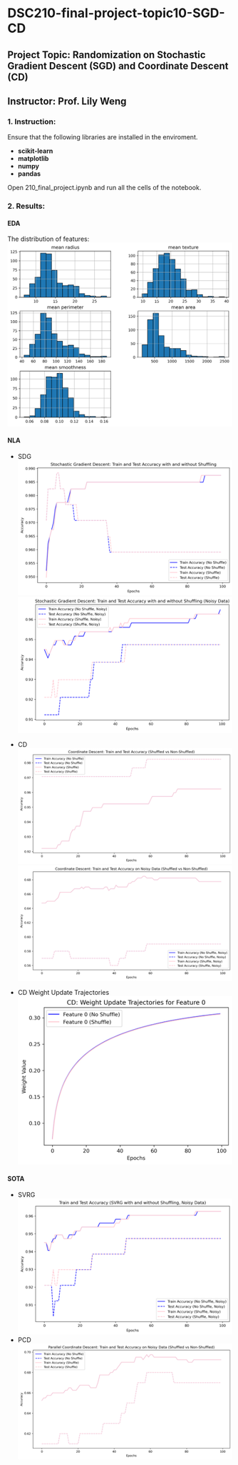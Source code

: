 # DSC210-final-project-topic10-SGD-CD

## Project Topic: Randomization on Stochastic Gradient Descent (SGD) and Coordinate Descent (CD)

## Instructor: Prof. Lily Weng

### 1. Instruction:

Ensure that the following libraries are installed in the enviroment.
- **scikit-learn**
- **matplotlib**
- **numpy**
- **pandas**

Open 210_final_project.ipynb and run all the cells of the notebook.

### 2. Results:

#### EDA
The distribution of features:
![EDA](Figures/distribution_dataset.png)

#### NLA
* SDG
![SGD_without_noise](Figures/Stochastic_without_noise.png)
![SGD_with_noise](Figures/SGD_with_noise.png)

* CD
![CD_without_noise](Figures/CD_without_noise.png)
![CD_with_noise](Figures/CD_With_noise.png)

* CD Weight Update Trajectories
![CD_Trajectories](Figures/WeightCD.png)

#### SOTA
* SVRG
![SVRG_with_noise](Figures/SVRG_noise.png)
* PCD
![PCD_with_noise](Figures/PCD_With_noise.png)
  
